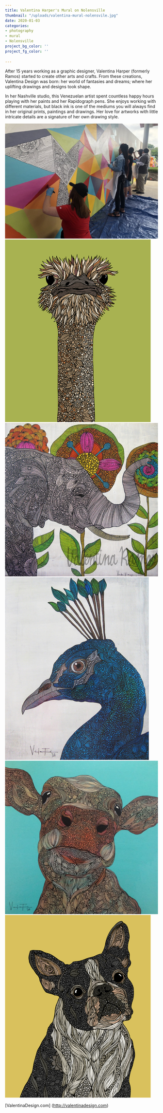 ```yaml
---
title: Valentina Harper's Mural on Nolensville
thumbnail: "/uploads/valentina-mural-nolensvile.jpg"
date: 2020-01-03
categories:
- photography
- mural
- Nolensville
project_bg_color: ''
project_fg_color: ''

---
```

After 15 years working as a graphic designer, Valentina Harper (formerly Ramos) started to create other arts and crafts. From these creations, Valentina Design was born: her world of fantasies and dreams; where her uplifting drawings and designs took shape.

In her Nashville studio, this Venezuelan artist spent countless happy hours playing with her paints and her Rapidograph pens. She enjoys working with different materials, but black ink is one of the mediums you will always find in her original prints, paintings and drawings. Her love for artworks with little intricate details are a signature of her own drawing style.

![Valentina art](/uploads/valentina-mural-nolensvile.jpg)
![Valentina art](/uploads/valentina/hello_person.jpg)
![Valentina art](/uploads/valentina/aaron.jpg)
![Valentina art](/uploads/valentina/alexis.jpg)
![Valentina art](/uploads/valentina/arabella2.jpg)
![Valentina art](/uploads/valentina/barkysimeto.jpg)

[ValentinaDesign.com] (http://valentinadesign.com)

<style scoped>

.imgGrid {
display: flex;
flex-direction: row;
flex-wrap: wrap;
align-items: center;
justify-content: center;
}

.imgGrid img {
margin: .5em;
width: 30%;
}

@media (max-width: 800px) {
.imgGrid img {
width: 45%;
}
}

@media (max-width: 600px) {
.imgGrid img {
width: 100%;
}
}

</style>